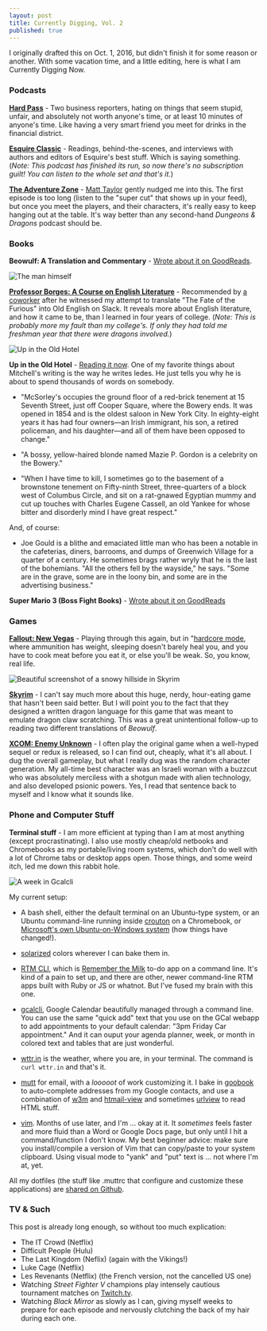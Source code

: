 ```yaml
---
layout: post
title: Currently Digging, Vol. 2
published: true
---
```


I originally drafted this on Oct. 1, 2016, but didn't finish it for some reason or another. With some vacation time, and a little editing, here is what I am Currently Digging Now.

### Podcasts

**[Hard Pass](http://acast.com/hardpass)** - Two business reporters, hating on things that seem stupid, unfair, and absolutely not worth anyone's time, or at least 10 minutes of anyone's time. Like having a very smart friend you meet for drinks in the financial district.

**[Esquire Classic](http://classic.esquire.com)** - Readings, behind-the-scenes, and interviews with authors and editors of Esquire's best stuff. Which is saying something. (_Note: This podcast has finished its run, so now there's no subscription guilt! You can listen to the whole set and that's it._)

**[The Adventure Zone](http://adventurezone.libsyn.com/podcast)** - [Matt Taylor](http://insertartisthere.tumblr.com) gently nudged me into this. The first episode is too long (listen to the "super cut" that shows up in your feed), but once you meet the players, and their characters, it's really easy to keep hanging out at the table. It's way better than any second-hand _Dungeons & Dragons_ podcast should be.

### Books

**Beowulf: A Translation and Commentary** - [Wrote about it on GoodReads](http://www.goodreads.com/review/show/1747743112?book_show_action=false&from_review_page=1).

![The man himself](/assets/post_images/2016-12-28/borges.png)

**[Professor Borges: A Course on English Literature](https://www.amazon.com/gp/product/B00A58VGT6/ref=kinw_myk_ro_title)** - Recommended by [a coworker](https://twitter.com/tbarribeau) after he witnessed my attempt to translate "The Fate of the Furious" into Old English on Slack. It reveals more about English literature, and how it came to be, than I learned in four years of college. (_Note: This is probably more my fault than my college's. If only they had told me freshman year that there were dragons involved._)

![Up in the Old Hotel](/assets/post_images/2016-12-28/old_hotel.jpg)

**Up in the Old Hotel** - [Reading it now](https://www.goodreads.com/book/show/210783.Up_in_the_Old_Hotel). One of my favorite things about Mitchell's writing is the way he writes ledes. He just tells you why he is about to spend thousands of words on somebody.

+ "McSorley's occupies the ground floor of a red-brick tenement at 15 Seventh Street, just off Cooper Square, where the Bowery ends. It was opened in 1854 and is the oldest saloon in New York City. In eighty-eight years it has had four owners―an Irish immigrant, his son, a retired policeman, and his daughter―and all of them have been opposed to change."

+ "A bossy, yellow-haired blonde named Mazie P. Gordon is a celebrity on the Bowery."

+ "When I have time to kill, I sometimes go to the basement of a brownstone tenement on Fifty-ninth Street, three-quarters of a block west of Columbus Circle, and sit on a rat-gnawed Egyptian mummy and cut up touches with Charles Eugene Cassell, an old Yankee for whose bitter and disorderly mind I have great respect."

And, of course:

+ Joe Gould is a blithe and emaciated little man who has been a notable in the cafeterias, diners, barrooms, and dumps of Greenwich Village for a quarter of a century. He sometimes brags rather wryly that he is the last of the bohemians. "All the others fell by the wayside," he says. "Some are in the grave, some are in the loony bin, and some are in the advertising business."

**Super Mario 3 (Boss Fight Books)** - [Wrote about it on GoodReads](https://www.goodreads.com/review/show/1749096627?book_show_action=false&from_review_page=1)

### Games

**[Fallout: New Vegas](https://en.wikipedia.org/wiki/Fallout:_New_Vegas)** - Playing through this again, but in "[hardcore mode](http://fallout.wikia.com/wiki/Hardcore_mode), where ammunition has weight, sleeping doesn't barely heal you, and you have to cook meat before you eat it, or else you'll be weak. So, you know, real life.

![Beautiful screenshot of a snowy hillside in _Skyrim_](/assets/post_images/2016-12-28/skyrim_screen.jpg)

**[Skyrim](https://en.wikipedia.org/wiki/The_Elder_Scrolls_V:_Skyrim#Design)** - I can't say much more about this huge, nerdy, hour-eating game that hasn't been said better. But I will point you to the fact that they designed a written dragon language for this game that was meant to emulate dragon claw scratching. This was a great unintentional follow-up to reading two different translations of _Beowulf_.

**[XCOM: Enemy Unknown](http://www.metacritic.com/game/pc/xcom-enemy-unknown)** - I often play the original game when a well-hyped sequel or redux is released, so I can find out, cheaply, what it's all about. I dug the overall gameplay, but what I really dug was the random character generation. My all-time best character was an Israeli woman with a buzzcut who was absolutely merciless with a shotgun made with alien technology, and also developed psionic powers. Yes, I read that sentence back to myself and I know what it sounds like.

### Phone and Computer Stuff

**Terminal stuff** - I am more efficient at typing than I am at most anything (except procrastinating). I also use mostly cheap/old netbooks and Chromebooks as my portable/living room systems, which don't do well with a lot of Chrome tabs or desktop apps open. Those things, and some weird itch, led me down this rabbit hole.

![A week in Gcalcli](/assets/post_images/2016-12-28/gcalcli.png)

My current setup:

+ A bash shell, either the default terminal on an Ubuntu-type system, or an Ubuntu command-line running inside [crouton](https://github.com/dnschneid/crouton/) on a Chromebook, or [Microsoft's own Ubuntu-on-Windows system](https://msdn.microsoft.com/en-us/commandline/wsl/about) (how things have changed!).

+ [solarized](http://ethanschoonover.com/solarized) colors wherever I can bake them in.

+ [RTM CLI](http://davidwaring.net/projects/rtm.html), which is [Remember the Milk](http://rememberthemilk.com) to-do app on a command line. It's kind of a pain to set up, and there are other, newer command-line RTM apps built with Ruby or JS or whatnot. But I've fused my brain with this one.

+ [gcalcli](https://github.com/insanum/gcalcli), Google Calendar beautifully managed through a command line. You can use the same "quick add" text that you use on the GCal webapp to add appointments to your default calendar: "3pm Friday Car appointment." And it can ouput your agenda planner, week, or month in colored text and tables that are just wonderful.

+ [wttr.in](http://wttr.in) is the weather, where you are, in your terminal. The command is `curl wttr.in` and that's it.

+ [mutt](http://www.mutt.org/) for email, with a _looooot_ of work customizing it. I bake in [goobook](https://gitlab.com/goobook/goobook) to auto-complete addresses from my Google contacts, and use a combination of [w3m](http://w3m.sourceforge.net/) and [htmail-view](https://github.com/liske/htmail-view) and sometimes [urlview](http://linuxcommand.org/man_pages/urlview1.html) to read HTML stuff.

+ [vim](http://www.vim.org/). Months of use later, and I'm ... okay at it. It _sometimes_ feels faster and more fluid than a Word or Google Docs page, but only until I hit a command/function I don't know. My best beginner advice: make sure you install/compile a version of Vim that can copy/paste to your system clipboard. Using visual mode to "yank" and "put" text is ... not where I'm at, yet.

All my dotfiles (the stuff like .muttrc that configure and customize these applications) are [shared on Github](https://github.com/kevinpurdy/dotfiles).

### TV & Such

This post is already long enough, so without too much explication:

+ The IT Crowd (Netflix)
+ Difficult People (Hulu)
+ The Last Kingdom (Neflix) (again with the Vikings!)
+ Luke Cage (Netflix)
+ Les Revenants (Netflix) (the French version, not the cancelled US one)
+ Watching _Street Fighter V_ champions play intensely cautious tournament matches on [Twitch.tv](http://twitch.tv).
+ Watching _Black Mirror_ as slowly as I can, giving myself weeks to prepare for each episode and nervously clutching the back of my hair during each one.
